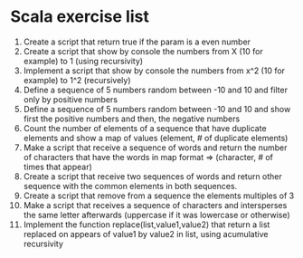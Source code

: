 # Scala exercise list

1. Create a script that return true if the param is a even number
2. Create a script that show by console the numbers from X (10 for example) to 1 (using recursivity)
3. Implement a script that show by console the numbers from x^2 (10 for example) to 1^2 (recursively)
4. Define a sequence of 5 numbers random between -10 and 10 and filter only by positive numbers
5. Define a sequence of 5 numbers random between -10 and 10 and show first the positive numbers and then, the negative numbers
6. Count the number of elements of a sequence that have duplicate elements and show a map of values (element, # of duplicate elements)
7. Make a script that receive a sequence of words and return the number of characters that have the words in map format => (character, # of times that appear)
8. Create a script that receive two sequences of words and return other sequence with the common elements in both sequences.
9. Create a script that remove from a sequence the elements multiples of 3
10. Make a script that receives a sequence of characters and intersperses the same letter afterwards (uppercase if it was lowercase or otherwise)
11. Implement the function replace(list,value1,value2) that return a list replaced on appears of value1 by value2 in list, using acumulative recursivity
